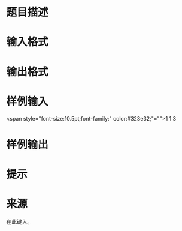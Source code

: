 

# 题目描述



# 输入格式



# 输出格式



# 样例输入


<span style="font-size:10.5pt;font-family:" color:#323e32;"="">1 1 3

# 样例输出


</span> 

# 提示



# 来源


<p>
在此键入。
</p>
</span></span></span></span></span>
